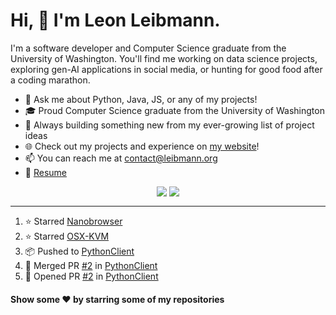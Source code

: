 # Hi, 👋 I'm Leon Leibmann.

I'm a software developer and Computer Science graduate from the University of Washington. You'll find me working on data science projects, exploring gen-AI applications in social media, or hunting for good food after a coding marathon.

- 💬 Ask me about Python, Java, JS, or any of my projects!
- 🎓 Proud Computer Science graduate from the University of Washington
- 🚀 Always building something new from my ever-growing list of project ideas
- 🌐 Check out my projects and experience on [my website](https://leibmann.org)!
- 📫 You can reach me at [contact@leibmann.org](mailto:contact@leibmann.org)
- 📄 [Resume](https://leibmann.org/Leon_Leibmann_Resume.pdf)

<div align="middle">
<img align="top" src="https://github-readme-stats.vercel.app/api/top-langs/?username=Pop101&layout=compact&theme=transparent&hide_border=true&hide=css,jupyter%20notebook">
<img align="top" src="https://github-readme-stats.vercel.app/api?username=Pop101&show_icons=true&theme=transparent&hide_border=true&count_private=true&hide=issues&include_all_commits&hide_rank=true">
</div>

---
<!--START_SECTION:activity-->
1. ⭐️ Starred [Nanobrowser](https://github.com/nanobrowser/nanobrowser)
2. ⭐️ Starred [OSX-KVM](https://github.com/kholia/OSX-KVM)
3. 📦 Pushed to [PythonClient](https://github.com/Westbold/PythonClient)
4. 🎉 Merged PR [#2](https://github.com/Westbold/PythonClient/pull/2) in [PythonClient](https://github.com/Westbold/PythonClient)
5. 💪 Opened PR [#2](https://github.com/Westbold/PythonClient/pull/2) in [PythonClient](https://github.com/Westbold/PythonClient)
<!--END_SECTION:activity-->

#### Show some ❤️ by starring some of my repositories
